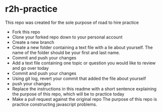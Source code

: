 # r2h-practice
This repo was created for the sole purpose of road to hire practice

- Fork this repo
- Clone your forked repo down to your personal account
- Create a new branch
- Create a new folder containing a text file with a lie about yourself. The name of the folder should be your first and last name.
- Commit and push your changes
- Add a text file containing one topic or question you would like to review and go over today
- Commit and push your changes
- Using git log, revert your commit that added the file about yourself
- push your changes
- Replace the instructions in this readme with a short sentence explaining the purpose of this repo, which will be to practice today
- Make a pull request against the original repo
The purpose of this repo is  practice constructing javascript problems.

